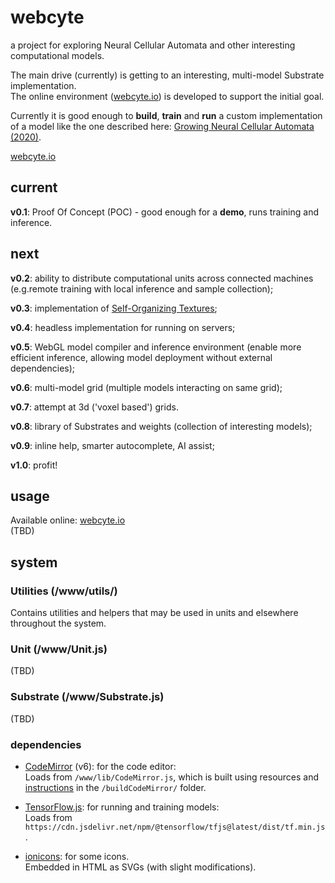 # webcyte
a project for exploring Neural Cellular Automata and other interesting computational models.

The main drive (currently) is getting to an interesting, multi-model Substrate implementation.  
The online environment ([webcyte.io](https://webcyte.io)) is developed to support the initial goal.  

Currently it is good enough to **build**, **train** and **run** a custom implementation of a model like the one described here: [Growing Neural Cellular Automata (2020)](https://distill.pub/2020/growing-ca/).  

[webcyte.io](https://webcyte.io)

## current
**v0.1**: Proof Of Concept (POC) - good enough for a **demo**, runs training and inference.  

## next
**v0.2**: ability to distribute computational units across connected machines (e.g.remote training with local inference and sample collection);  

**v0.3**: implementation of [Self-Organizing Textures](https://distill.pub/selforg/2021/textures/);  

**v0.4**: headless implementation for running on servers;  

**v0.5**: WebGL model compiler and inference environment (enable more efficient inference, allowing model deployment without external dependencies);

**v0.6**: multi-model grid (multiple models interacting on same grid);  

**v0.7**: attempt at 3d ('voxel based') grids.  

**v0.8**: library of Substrates and weights (collection of interesting models);  

**v0.9**: inline help, smarter autocomplete, AI assist;  

**v1.0**: profit!  


## usage
Available online: [webcyte.io](https://webcyte.io)  
(TBD)


## system

### Utilities (/www/utils/)
Contains utilities and helpers that may be used in units and elsewhere throughout the system.

### Unit (/www/Unit.js)
(TBD)

### Substrate (/www/Substrate.js)
(TBD)

### dependencies
- [CodeMirror](https://codemirror.net/) (v6): for the code editor:  
    Loads from `/www/lib/CodeMirror.js`, which is built using resources and [instructions](/buildCodeMirror/README.md) in the `/buildCodeMirror/` folder.

- [TensorFlow.js](https://www.tensorflow.org/js): for running and training models:  
    Loads from `https://cdn.jsdelivr.net/npm/@tensorflow/tfjs@latest/dist/tf.min.js`.

- [ionicons](https://github.com/ionic-team/ionicons): for some icons.  
    Embedded in HTML as SVGs (with slight modifications).
